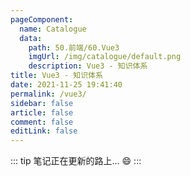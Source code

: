```yaml
---
pageComponent: 
  name: Catalogue
  data: 
    path: 50.前端/60.Vue3
    imgUrl: /img/catalogue/default.png
    description: Vue3 - 知识体系
title: Vue3 - 知识体系
date: 2021-11-25 19:41:40
permalink: /vue3/
sidebar: false
article: false
comment: false
editLink: false
---
```


::: tip
笔记正在更新的路上... :smile:
:::